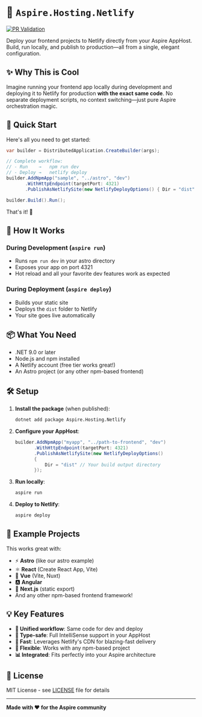 # 🚀 `Aspire.Hosting.Netlify`

[![PR Validation](https://github.com/IEvangelist/netlify-aspire-integration/actions/workflows/pr-validation.yml/badge.svg)](https://github.com/IEvangelist/netlify-aspire-integration/actions/workflows/pr-validation.yml)

Deploy your frontend projects to Netlify directly from your Aspire AppHost. Build, run locally, and publish to production—all from a single, elegant configuration.

## ✨ Why This is Cool

Imagine running your frontend app locally during development and deploying it to Netlify for production **with the exact same code**. No separate deployment scripts, no context switching—just pure Aspire orchestration magic.

## 🎯 Quick Start

Here's all you need to get started:

```csharp
var builder = DistributedApplication.CreateBuilder(args);

// Complete workflow:
// - Run    →   npm run dev
// - Deploy →   netlify deploy
builder.AddNpmApp("sample", "../astro", "dev")
       .WithHttpEndpoint(targetPort: 4321)
       .PublishAsNetlifySite(new NetlifyDeployOptions() { Dir = "dist" });

builder.Build().Run();
```

That's it! 🎉

## 🔄 How It Works

### During Development (`aspire run`)
- Runs `npm run dev` in your astro directory
- Exposes your app on port 4321
- Hot reload and all your favorite dev features work as expected

### During Deployment (`aspire deploy`)
- Builds your static site
- Deploys the `dist` folder to Netlify
- Your site goes live automatically

## 📦 What You Need

- .NET 9.0 or later
- Node.js and npm installed
- A Netlify account (free tier works great!)
- An Astro project (or any other npm-based frontend)

## 🛠️ Setup

1. **Install the package** (when published):
   ```bash
   dotnet add package Aspire.Hosting.Netlify
   ```

2. **Configure your AppHost**:
   ```csharp
   builder.AddNpmApp("myapp", "../path-to-frontend", "dev")
          .WithHttpEndpoint(targetPort: 4321)
          .PublishAsNetlifySite(new NetlifyDeployOptions() 
          { 
              Dir = "dist" // Your build output directory
          });
   ```

3. **Run locally**:
   ```bash
   aspire run
   ```

4. **Deploy to Netlify**:
   ```bash
   aspire deploy
   ```

## 🎨 Example Projects

This works great with:
- ⚡ **Astro** (like our astro example)
- ⚛️ **React** (Create React App, Vite)
- 💚 **Vue** (Vite, Nuxt)
- 🅰️ **Angular**
- 📘 **Next.js** (static export)
- And any other npm-based frontend framework!

## 💡 Key Features

- **🔄 Unified workflow**: Same code for dev and deploy
- **🎯 Type-safe**: Full IntelliSense support in your AppHost
- **🚀 Fast**: Leverages Netlify's CDN for blazing-fast delivery
- **🔧 Flexible**: Works with any npm-based project
- **📊 Integrated**: Fits perfectly into your Aspire architecture

## 📝 License

MIT License - see [LICENSE](LICENSE) file for details

---

**Made with ❤️ for the Aspire community**
